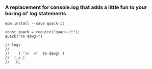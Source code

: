 ### A replacement for console.log that adds a little fun to your boring ol' log statements. 

`npm install --save quack-it`

```
const quack = require("quack-it");
quack("Yo dawg!")

// logs
//     _
//    ( ')<  <(  Yo dawg! )
// `(_>_)
//   LL
```